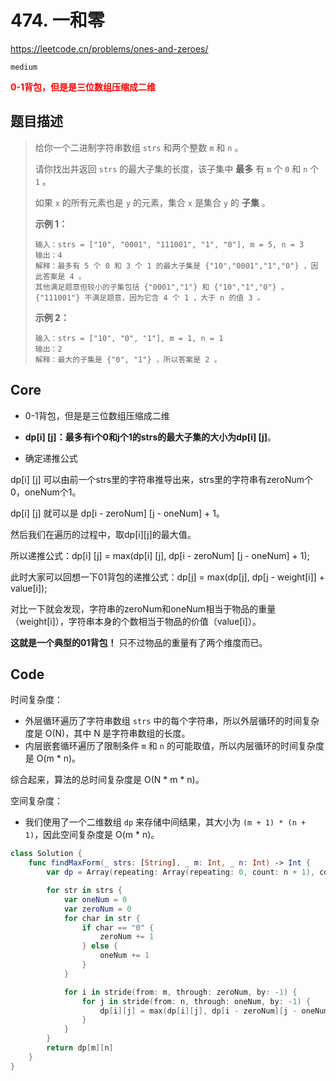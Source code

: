 # 474. 一和零

https://leetcode.cn/problems/ones-and-zeroes/

`medium`

**<font color=red>0-1背包，但是是三位数组压缩成二维</font>**

## 题目描述

> 给你一个二进制字符串数组 `strs` 和两个整数 `m` 和 `n` 。
>
> 请你找出并返回 `strs` 的最大子集的长度，该子集中 **最多** 有 `m` 个 `0` 和 `n` 个 `1` 。
>
> 如果 `x` 的所有元素也是 `y` 的元素，集合 `x` 是集合 `y` 的 **子集** 。
>
>  
>
> **示例 1：**
>
> ```
> 输入：strs = ["10", "0001", "111001", "1", "0"], m = 5, n = 3
> 输出：4
> 解释：最多有 5 个 0 和 3 个 1 的最大子集是 {"10","0001","1","0"} ，因此答案是 4 。
> 其他满足题意但较小的子集包括 {"0001","1"} 和 {"10","1","0"} 。{"111001"} 不满足题意，因为它含 4 个 1 ，大于 n 的值 3 。
> ```
>
> **示例 2：**
>
> ```
> 输入：strs = ["10", "0", "1"], m = 1, n = 1
> 输出：2
> 解释：最大的子集是 {"0", "1"} ，所以答案是 2 。
> ```

## Core

- 0-1背包，但是是三位数组压缩成二维

- **dp[i] [j]：最多有i个0和j个1的strs的最大子集的大小为dp[i] [j]**。

- 确定递推公式

dp[i] [j] 可以由前一个strs里的字符串推导出来，strs里的字符串有zeroNum个0，oneNum个1。

dp[i] [j] 就可以是 dp[i - zeroNum] [j - oneNum] + 1。

然后我们在遍历的过程中，取dp[i][j]的最大值。

所以递推公式：dp[i] [j] = max(dp[i] [j], dp[i - zeroNum] [j - oneNum] + 1);

此时大家可以回想一下01背包的递推公式：dp[j] = max(dp[j], dp[j - weight[i]] + value[i]);

对比一下就会发现，字符串的zeroNum和oneNum相当于物品的重量（weight[i]），字符串本身的个数相当于物品的价值（value[i]）。

**这就是一个典型的01背包！** 只不过物品的重量有了两个维度而已。



## Code

时间复杂度：

- 外层循环遍历了字符串数组 `strs` 中的每个字符串，所以外层循环的时间复杂度是 O(N)，其中 N 是字符串数组的长度。
- 内层嵌套循环遍历了限制条件 `m` 和 `n` 的可能取值，所以内层循环的时间复杂度是 O(m * n)。

综合起来，算法的总时间复杂度是 O(N * m * n)。

空间复杂度：

- 我们使用了一个二维数组 `dp` 来存储中间结果，其大小为 `(m + 1) * (n + 1)`，因此空间复杂度是 O(m * n)。

```swift
class Solution {
    func findMaxForm(_ strs: [String], _ m: Int, _ n: Int) -> Int {
        var dp = Array(repeating: Array(repeating: 0, count: n + 1), count: m + 1)

        for str in strs {
            var oneNum = 0
            var zeroNum = 0
            for char in str {
                if char == "0" {
                    zeroNum += 1
                } else {
                    oneNum += 1
                }
            }

            for i in stride(from: m, through: zeroNum, by: -1) {
                for j in stride(from: n, through: oneNum, by: -1) {
                    dp[i][j] = max(dp[i][j], dp[i - zeroNum][j - oneNum] + 1)
                }
            }
        }
        return dp[m][n]
    }
}
```

